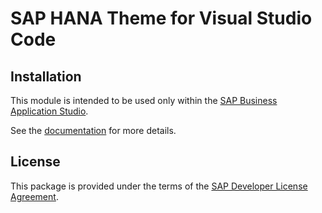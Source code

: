 # SAP HANA Theme for Visual Studio Code

## Installation
This module is intended to be used only within the [SAP Business Application Studio](https://help.sap.com/viewer/9d1db9835307451daa8c930fbd9ab264/Cloud/).

See the [documentation](https://help.sap.com/viewer/product/HANA_CLOUD/latest/en-US?task=develop_task) for more details.

## License
This package is provided under the terms of the [SAP Developer License Agreement](https://tools.hana.ondemand.com/developer-license-3_1.txt).